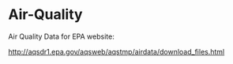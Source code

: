 # Air-Quality
Air Quality Data for EPA website:

http://aqsdr1.epa.gov/aqsweb/aqstmp/airdata/download_files.html
